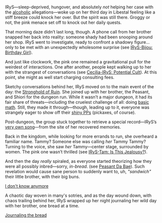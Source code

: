 IRyS—sleep-deprived, hungover, and absolutely *not* helping her case with the [alcoholic](https://www.youtube.com/live/EKjcWfEGsB0?si=CgvbYR_kAf7Wh2dB&t=270) allegations—woke up on her third day in Libestal feeling like a stiff breeze could knock her over. But the spirit was still there. Groggy or not, the pink menace set off to knock out her daily quests.

That morning daze didn’t last long, though. A phone call from her brother snapped her back into reality: someone shady had been snooping around her shop. IRyS went to investigate, ready to confront a shadowy figure… only to be met with an unexpectedly wholesome surprise (see [IRyS-Bijou: Birthday Girl](#edge:irys-bijou-top-1-bottom-3)).

And just like clockwork, the pink one remained a gravitational pull for the weirdest of interactions. One after another, people kept walking up to her with the strangest of conversations (see [Cecilia-IRyS: Potential Cult](#edge:cecilia-irys-right-2-right-1)). At this point, she might as well start charging consulting fees.

Sketchy conversations behind her, IRyS moved on to the main event of the day: the [Stronghold of Ruin](https://www.youtube.com/live/EKjcWfEGsB0?si=EFADi02eXHVT3guy&t=2633). She joined up with her brother, the Peasant, and Shiori for the dungeon run. While it wasn’t a major dungeon, it had its fair share of threats—including the cruelest challenge of all: doing [basic math](https://www.youtube.com/live/EKjcWfEGsB0?si=AekGs4GK1BLtsKjh&t=3013). Still, they made it through—though, leading up to it, everyone was strangely eager to show off their [shiny PPs](https://www.youtube.com/live/EKjcWfEGsB0?si=oN4UqMFFhl86YwaP&t=2216) (pickaxes, of course).

Post-dungeon, the group stuck together to retrieve a special record—IRyS’s [very own song](https://www.youtube.com/live/EKjcWfEGsB0?si=0I04ddSjUfu8ZX3v&t=6582)—from the site of her recovered memories.

Back in the kingdom, while looking for more errands to run, she overheard a familiar name. Tammy? Someone else was calling *her* Tammy Tammy? Turning to the voice, she saw *her* Tammy—center stage, surrounded by women. The pink one wasn’t thrilled (see [IRyS-Tam: Is This Jealousy?](#edge:irys-kronii-right-2-left-2)). 

And then the day *really* spiraled, as everyone started theorizing how they were all possibly inbred—sorry, *in-bread*. (see [Peasant Da Bae](#node:bae)). Such revelation would cause sane person to suddenly want to, uh, *"sandwich"* their little brother, with their big buns.

[I don't know anymore](#embed:https://www.youtube.com/live/EKjcWfEGsB0?si=qANkilpIyeBOmiVE&t=9458)

A chaotic day woven in many's sotries, and as the day wound down, with chaos trailing behind her, IRyS wrapped up her night journaling her wild day with her brother, one bread at a time.

[Journaling the bread](#embed:https://www.youtube.com/live/EKjcWfEGsB0?si=yEZ_o8DjW8P6YgUw&t=11508)